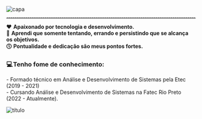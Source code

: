 ![capa](https://user-images.githubusercontent.com/65691094/212745264-e4775ce5-ac53-419a-a28f-e472d9dab092.png)

<hr style="border-top: 1px dashed #bbb;"></hr>

<b> ❤️  Apaixonado por tecnologia e desenvolvimento. </b> <br>
<b> 🚀  Aprendi que somente tentando, errando e persistindo que se alcança os objetivos. </b> <br>
<b> 🕔  Pontualidade e dedicação são meus pontos fortes. </b> <br>

<h3> 💻 Tenho fome de conhecimento:</h3> 
- Formado técnico em Análise e Desenvolvimento de Sistemas pela Etec (2019 - 2021) <br>
- Cursando Análise e Desenvolvimento de Sistemas na Fatec Rio Preto (2022 - Atualmente).

![título](https://user-images.githubusercontent.com/65691094/212746616-9af9a291-3e05-4fe8-b014-d398f14213aa.png)
